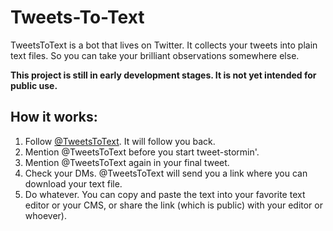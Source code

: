 # Tweets-To-Text

TweetsToText is a bot that lives on Twitter. It collects your tweets into plain text files. So you can take your brilliant observations somewhere else.

**This project is still in early development stages. It is not yet intended for public use.**

## How it works:

1. Follow [@TweetsToText](https://twitter.com/TweetsToText). It will follow you back.
2. Mention @TweetsToText before you start tweet-stormin'.
3. Mention @TweetsToText again in your final tweet.
4. Check your DMs. @TweetsToText will send you a link where you can download your text file.
5. Do whatever. You can copy and paste the text into your favorite text editor or your CMS, or share the link (which is public) with your editor or whoever).
